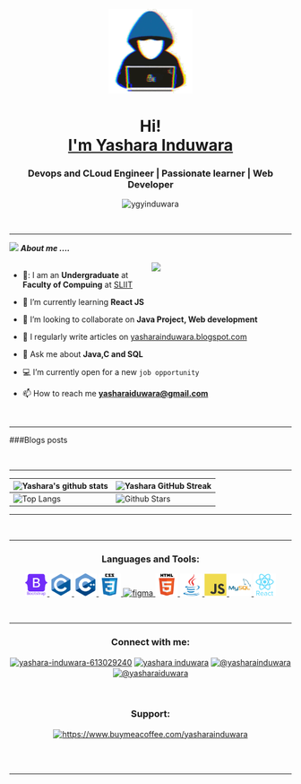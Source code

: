 
<p align="center"> <img src = "https://github.com/0xAbdulKhalid/0xAbdulKhalid/raw/main/assets/mdImages/about_me.gif" width = 150px ></p>
<h1 align="center" >Hi!<br> <a href="https://github.com/YGYInduwara">I'm Yashara Induwara<a></h1>
<h3 align="center">Devops and CLoud Engineer | Passionate learner | Web Developer</h3>

<p align="center"> <img src="https://komarev.com/ghpvc/?username=ygyinduwara&label=Profile%20views&color=0e75b6&style=flat" alt="ygyinduwara" /> </p><br>
<hr>

<img src="https://media.giphy.com/media/iY8CRBdQXODJSCERIr/giphy.gif" width="30px">&nbsp;***About me ....***
<br><br>
<picture><img align="right" src="https://github.com/7oSkaaa/7oSkaaa/blob/main/Images/Right_Side.gif?raw=true" width = 250px></picture>

- 🏫: I am an **Undergraduate** at **Faculty of Compuing** at [SLIIT](https://www.sliit.lk/) 

- 🌱 I’m currently learning **React JS** 

- 👯 I’m looking to collaborate on **Java Project, Web development**

- 📝 I regularly write articles on [yasharainduwara.blogspot.com](yasharainduwara.blogspot.com)

- 💬 Ask me about **Java,C and SQL**
  
- :computer: I’m currently open for a new `job opportunity`
  
- 📫 How to reach me **yasharaiduwara@gmail.com**
<br>
<hr>

###Blogs posts
<!-- BLOG-POST-LIST:START -->
<!-- BLOG-POST-LIST:END -->



<br>
<hr>

| ![Yashara's github stats](https://github-readme-stats.vercel.app/api?username=ygyinduwarashow_icons=true&theme=tokyonight) | ![Yashara GitHub Streak](https://github-readme-streak-stats.herokuapp.com/?user=ygyinduwara&theme=tokyonight) |
| --- | --- |
| ![Top Langs](https://github-readme-stats.vercel.app/api/top-langs/?username=ygyinduwara&theme=tokyonight) | ![Github Stars](https://github-readme-stats.vercel.app/api?username=ygyinduwara&show_icons=true&locale=en&count_private=true&hide_rank=true&custom_title=My%20GitHub%20Stats&disable_animations=true&theme=tokyonight) |
 <hr>
<br>



 <hr>
<h3 align="center">Languages and Tools:</h3>
<p align="center"> <a href="https://getbootstrap.com" target="_blank" rel="noreferrer"> <img src="https://raw.githubusercontent.com/devicons/devicon/master/icons/bootstrap/bootstrap-plain-wordmark.svg" alt="bootstrap" width="40" height="40"/> </a> <a href="https://www.cprogramming.com/" target="_blank" rel="noreferrer"> <img src="https://raw.githubusercontent.com/devicons/devicon/master/icons/c/c-original.svg" alt="c" width="40" height="40"/> </a> <a href="https://www.w3schools.com/cpp/" target="_blank" rel="noreferrer"> <img src="https://raw.githubusercontent.com/devicons/devicon/master/icons/cplusplus/cplusplus-original.svg" alt="cplusplus" width="40" height="40"/> </a> <a href="https://www.w3schools.com/css/" target="_blank" rel="noreferrer"> <img src="https://raw.githubusercontent.com/devicons/devicon/master/icons/css3/css3-original-wordmark.svg" alt="css3" width="40" height="40"/> </a> <a href="https://www.figma.com/" target="_blank" rel="noreferrer"> <img src="https://www.vectorlogo.zone/logos/figma/figma-icon.svg" alt="figma" width="40" height="40"/> </a> <a href="https://www.w3.org/html/" target="_blank" rel="noreferrer"> <img src="https://raw.githubusercontent.com/devicons/devicon/master/icons/html5/html5-original-wordmark.svg" alt="html5" width="40" height="40"/> </a> <a href="https://www.java.com" target="_blank" rel="noreferrer"> <img src="https://raw.githubusercontent.com/devicons/devicon/master/icons/java/java-original.svg" alt="java" width="40" height="40"/> </a> <a href="https://developer.mozilla.org/en-US/docs/Web/JavaScript" target="_blank" rel="noreferrer"> <img src="https://raw.githubusercontent.com/devicons/devicon/master/icons/javascript/javascript-original.svg" alt="javascript" width="40" height="40"/> </a> <a href="https://www.mysql.com/" target="_blank" rel="noreferrer"> <img src="https://raw.githubusercontent.com/devicons/devicon/master/icons/mysql/mysql-original-wordmark.svg" alt="mysql" width="40" height="40"/> </a> <a href="https://reactjs.org/" target="_blank" rel="noreferrer"> <img src="https://raw.githubusercontent.com/devicons/devicon/master/icons/react/react-original-wordmark.svg" alt="react" width="40" height="40"/> </a> </p>
<br> <hr>
<h3 align="center">Connect with me:</h3>
<p align="center">
<a href="https://linkedin.com/in/yashara-induwara-613029240" target="blank"><img align="center" src="https://raw.githubusercontent.com/rahuldkjain/github-profile-readme-generator/master/src/images/icons/Social/linked-in-alt.svg" alt="yashara-induwara-613029240" height="30" width="40" /></a>
<a href="https://fb.com/yashara induwara" target="blank"><img align="center" src="https://raw.githubusercontent.com/rahuldkjain/github-profile-readme-generator/master/src/images/icons/Social/facebook.svg" alt="yashara induwara" height="30" width="40" /></a>
<a href="https://medium.com/@yasharainduwara" target="blank"><img align="center" src="https://raw.githubusercontent.com/rahuldkjain/github-profile-readme-generator/master/src/images/icons/Social/medium.svg" alt="@yasharainduwara" height="30" width="40" /></a>
<a href="https://www.hackerrank.com/@yasharaiduwara" target="blank"><img align="center" src="https://raw.githubusercontent.com/rahuldkjain/github-profile-readme-generator/master/src/images/icons/Social/hackerrank.svg" alt="@yasharaiduwara" height="30" width="40" /></a>
</p><br>

<h3 align="center">Support:</h3>
<p align="center"><a href="https://www.buymeacoffee.com/https://www.buymeacoffee.com/yasharainduwara"> <img align="center" src="https://cdn.buymeacoffee.com/buttons/v2/default-yellow.png" height="50" width="210" alt="https://www.buymeacoffee.com/yasharainduwara" /></a></p><br><br>
 <hr>
